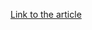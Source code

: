 [Link to the article](https://cybersecuritynews.com/top-5-remote-access-and-rmm-tools-most-abused-by-threat-actors/)
